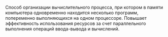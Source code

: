 Способ организации вычислительного процесса, при котором в памяти компьютера одновременно находится несколько программ, попеременно выполняющихся на одном процессоре. Повышает эффективность использования ресурсов за счет параллельного выполнения операций ввода-вывода и вычислений.